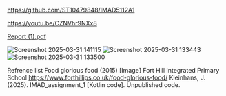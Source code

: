 https://github.com/ST10479848/IMAD5112A1

https://youtu.be/CZNVhr9NXx8

[Report (1).pdf](https://github.com/user-attachments/files/19549531/Report.1.pdf)

![Screenshot 2025-03-31 141115](https://github.com/user-attachments/assets/30f3f402-3adc-4cc7-978d-14991cbc2b5d)
![Screenshot 2025-03-31 133443](https://github.com/user-attachments/assets/3dbb0f96-931f-4aad-b816-37369db17c3b)
![Screenshot 2025-03-31 133500](https://github.com/user-attachments/assets/34c97925-a80f-4a48-a609-64aaaf80dc52)

Refrence list
Food glorious food (2015) [Image] Fort Hill Integrated Primary School https://www.forthillips.co.uk/food-glorious-food/
Kleinhans, J. (2025). IMAD_assignment_1 [Kotlin code]. Unpublished code. 
